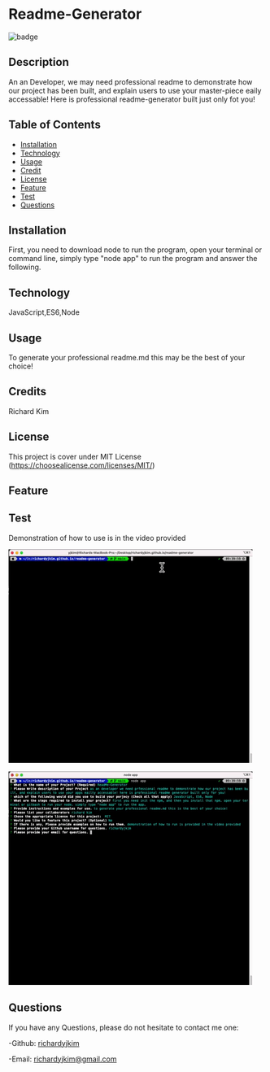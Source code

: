 
  # Readme-Generator

  ![badge](https://img.shields.io/badge/license-MIT-brightgreen)<br />
  ## Description 

  An an Developer, we may need professional readme to demonstrate how our project has been built, and explain users to use your master-piece eaily accessable! Here is professional readme-generator built just only fot you!

  ## Table of Contents
  
  - [Installation](#installation)
  - [Technology](#technology)
  - [Usage](#usage)
  - [Credit](#credit)
  - [License](#license)
  - [Feature](#feature)
  - [Test](#test)
  - [Questions](#questions)

  ## Installation

  First, you need to download node to run the program, open your terminal or command line, simply type "node app" to run the program and answer the following. 

  ## Technology
  JavaScript,ES6,Node

  ## Usage 

  To generate your professional readme.md this may be the best of your choice!

  ## Credits

  Richard Kim


  ## License

  This project is cover under MIT License (https://choosealicense.com/licenses/MIT/)

  ## Feature 

  

  ## Test 

  Demonstration of how to use is in the video provided

  ![alt text](./src/demogif01.gif) 
  
  ![alt text](./src/demogif02.gif)

  

  ## Questions
  
  If you have any Questions, please do not hesitate to contact me one: 
  
  -Github: [richardyjkim](https://github.com/richardyjkim)
  
  -Email: richardyjkim@gmail.com
  